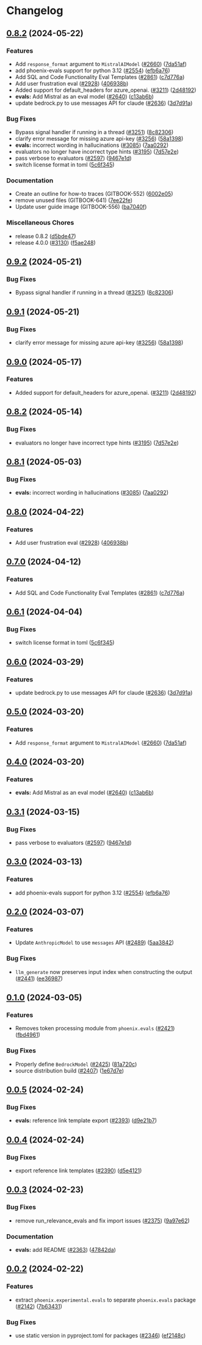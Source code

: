 # Changelog

## [0.8.2](https://github.com/aphexcx/phoenix/compare/arize-phoenix-evals-v0.9.2...arize-phoenix-evals-v0.8.2) (2024-05-22)


### Features

* Add `response_format` argument to `MistralAIModel` ([#2660](https://github.com/aphexcx/phoenix/issues/2660)) ([7da51af](https://github.com/aphexcx/phoenix/commit/7da51afc77984925cd59d7d909142141530684cc))
* add phoenix-evals support for python 3.12 ([#2554](https://github.com/aphexcx/phoenix/issues/2554)) ([efb6a76](https://github.com/aphexcx/phoenix/commit/efb6a764a2aaecfff271b2cd7b7569771989a6a1))
* Add SQL and Code Functionality Eval Templates ([#2861](https://github.com/aphexcx/phoenix/issues/2861)) ([c7d776a](https://github.com/aphexcx/phoenix/commit/c7d776a23e1843cc1bb5c74059496615700a3396))
* Add user frustration eval ([#2928](https://github.com/aphexcx/phoenix/issues/2928)) ([406938b](https://github.com/aphexcx/phoenix/commit/406938b1f19ee6efb7cec630772d9d8940c0953f))
* Added support for default_headers for azure_openai. ([#3211](https://github.com/aphexcx/phoenix/issues/3211)) ([2d48192](https://github.com/aphexcx/phoenix/commit/2d48192d57a1b97e4b08efc30f5c689423667c93))
* **evals:** Add Mistral as an eval model ([#2640](https://github.com/aphexcx/phoenix/issues/2640)) ([c13ab6b](https://github.com/aphexcx/phoenix/commit/c13ab6bf644ec285c37e92cc6a7b114a309cec52))
* update bedrock.py to use messages API for claude ([#2636](https://github.com/aphexcx/phoenix/issues/2636)) ([3d7d91a](https://github.com/aphexcx/phoenix/commit/3d7d91ac6f399ceb40771461cd1fc7bfe60ff04f))


### Bug Fixes

* Bypass signal handler if running in a thread ([#3251](https://github.com/aphexcx/phoenix/issues/3251)) ([8c82306](https://github.com/aphexcx/phoenix/commit/8c8230606d173a55a2f84b2fbdbb48e920cbdb70))
* clarify error message for missing azure api-key ([#3256](https://github.com/aphexcx/phoenix/issues/3256)) ([58a1398](https://github.com/aphexcx/phoenix/commit/58a1398b4f1fcc64af7fdb06463f9a0fc0f53b76))
* **evals:** incorrect wording in hallucinations ([#3085](https://github.com/aphexcx/phoenix/issues/3085)) ([7aa0292](https://github.com/aphexcx/phoenix/commit/7aa029239c2c36b677070e270f7127f6bf6cff5e))
* evaluators no longer have incorrect type hints ([#3195](https://github.com/aphexcx/phoenix/issues/3195)) ([7d57e2e](https://github.com/aphexcx/phoenix/commit/7d57e2e760a98095c57b45b3e39e2d009972faaf))
* pass verbose to evaluators ([#2597](https://github.com/aphexcx/phoenix/issues/2597)) ([9467e1d](https://github.com/aphexcx/phoenix/commit/9467e1deabe58c0079ad8bdb9dfc972ee2ae5c0b))
* switch license format  in toml ([5c6f345](https://github.com/aphexcx/phoenix/commit/5c6f345691dcab3d460823329ce31b9060bab02c))


### Documentation

* Create an outline for how-to traces (GITBOOK-552) ([6002e05](https://github.com/aphexcx/phoenix/commit/6002e05fae00673736e63cffd6600bb3c91446ab))
* remove unused files (GITBOOK-641) ([7ee22fe](https://github.com/aphexcx/phoenix/commit/7ee22fec26a876db39c19343dd3621e824fad208))
* Update user guide image (GITBOOK-556) ([ba7040f](https://github.com/aphexcx/phoenix/commit/ba7040f6b0d73bdc53aabcdb16ea10aa4cd0e5a2))


### Miscellaneous Chores

* release 0.8.2 ([d5bde47](https://github.com/aphexcx/phoenix/commit/d5bde47e3dcd9e7b44754c648570578f1ae48efe))
* release 4.0.0 ([#3130](https://github.com/aphexcx/phoenix/issues/3130)) ([f5ae248](https://github.com/aphexcx/phoenix/commit/f5ae248425a48e8aed265788d3aa0b6cb88b84c5))

## [0.9.2](https://github.com/Arize-ai/phoenix/compare/arize-phoenix-evals-v0.9.1...arize-phoenix-evals-v0.9.2) (2024-05-21)


### Bug Fixes

* Bypass signal handler if running in a thread ([#3251](https://github.com/Arize-ai/phoenix/issues/3251)) ([8c82306](https://github.com/Arize-ai/phoenix/commit/8c8230606d173a55a2f84b2fbdbb48e920cbdb70))

## [0.9.1](https://github.com/Arize-ai/phoenix/compare/arize-phoenix-evals-v0.9.0...arize-phoenix-evals-v0.9.1) (2024-05-21)


### Bug Fixes

* clarify error message for missing azure api-key ([#3256](https://github.com/Arize-ai/phoenix/issues/3256)) ([58a1398](https://github.com/Arize-ai/phoenix/commit/58a1398b4f1fcc64af7fdb06463f9a0fc0f53b76))

## [0.9.0](https://github.com/Arize-ai/phoenix/compare/arize-phoenix-evals-v0.8.2...arize-phoenix-evals-v0.9.0) (2024-05-17)


### Features

* Added support for default_headers for azure_openai. ([#3211](https://github.com/Arize-ai/phoenix/issues/3211)) ([2d48192](https://github.com/Arize-ai/phoenix/commit/2d48192d57a1b97e4b08efc30f5c689423667c93))

## [0.8.2](https://github.com/Arize-ai/phoenix/compare/arize-phoenix-evals-v0.8.1...arize-phoenix-evals-v0.8.2) (2024-05-14)


### Bug Fixes

* evaluators no longer have incorrect type hints ([#3195](https://github.com/Arize-ai/phoenix/issues/3195)) ([7d57e2e](https://github.com/Arize-ai/phoenix/commit/7d57e2e760a98095c57b45b3e39e2d009972faaf))

## [0.8.1](https://github.com/Arize-ai/phoenix/compare/arize-phoenix-evals-v0.8.0...arize-phoenix-evals-v0.8.1) (2024-05-03)


### Bug Fixes

* **evals:** incorrect wording in hallucinations ([#3085](https://github.com/Arize-ai/phoenix/issues/3085)) ([7aa0292](https://github.com/Arize-ai/phoenix/commit/7aa029239c2c36b677070e270f7127f6bf6cff5e))

## [0.8.0](https://github.com/Arize-ai/phoenix/compare/arize-phoenix-evals-v0.7.0...arize-phoenix-evals-v0.8.0) (2024-04-22)


### Features

* Add user frustration eval ([#2928](https://github.com/Arize-ai/phoenix/issues/2928)) ([406938b](https://github.com/Arize-ai/phoenix/commit/406938b1f19ee6efb7cec630772d9d8940c0953f))

## [0.7.0](https://github.com/Arize-ai/phoenix/compare/arize-phoenix-evals-v0.6.1...arize-phoenix-evals-v0.7.0) (2024-04-12)


### Features

* Add SQL and Code Functionality Eval Templates ([#2861](https://github.com/Arize-ai/phoenix/issues/2861)) ([c7d776a](https://github.com/Arize-ai/phoenix/commit/c7d776a23e1843cc1bb5c74059496615700a3396))

## [0.6.1](https://github.com/Arize-ai/phoenix/compare/arize-phoenix-evals-v0.6.0...arize-phoenix-evals-v0.6.1) (2024-04-04)


### Bug Fixes

* switch license format  in toml ([5c6f345](https://github.com/Arize-ai/phoenix/commit/5c6f345691dcab3d460823329ce31b9060bab02c))

## [0.6.0](https://github.com/Arize-ai/phoenix/compare/arize-phoenix-evals-v0.5.0...arize-phoenix-evals-v0.6.0) (2024-03-29)


### Features

* update bedrock.py to use messages API for claude ([#2636](https://github.com/Arize-ai/phoenix/issues/2636)) ([3d7d91a](https://github.com/Arize-ai/phoenix/commit/3d7d91ac6f399ceb40771461cd1fc7bfe60ff04f))

## [0.5.0](https://github.com/Arize-ai/phoenix/compare/arize-phoenix-evals-v0.4.0...arize-phoenix-evals-v0.5.0) (2024-03-20)


### Features

* Add `response_format` argument to `MistralAIModel` ([#2660](https://github.com/Arize-ai/phoenix/issues/2660)) ([7da51af](https://github.com/Arize-ai/phoenix/commit/7da51afc77984925cd59d7d909142141530684cc))

## [0.4.0](https://github.com/Arize-ai/phoenix/compare/arize-phoenix-evals-v0.3.1...arize-phoenix-evals-v0.4.0) (2024-03-20)


### Features

* **evals:** Add Mistral as an eval model ([#2640](https://github.com/Arize-ai/phoenix/issues/2640)) ([c13ab6b](https://github.com/Arize-ai/phoenix/commit/c13ab6bf644ec285c37e92cc6a7b114a309cec52))

## [0.3.1](https://github.com/Arize-ai/phoenix/compare/arize-phoenix-evals-v0.3.0...arize-phoenix-evals-v0.3.1) (2024-03-15)


### Bug Fixes

* pass verbose to evaluators ([#2597](https://github.com/Arize-ai/phoenix/issues/2597)) ([9467e1d](https://github.com/Arize-ai/phoenix/commit/9467e1deabe58c0079ad8bdb9dfc972ee2ae5c0b))

## [0.3.0](https://github.com/Arize-ai/phoenix/compare/arize-phoenix-evals-v0.2.0...arize-phoenix-evals-v0.3.0) (2024-03-13)


### Features

* add phoenix-evals support for python 3.12 ([#2554](https://github.com/Arize-ai/phoenix/issues/2554)) ([efb6a76](https://github.com/Arize-ai/phoenix/commit/efb6a764a2aaecfff271b2cd7b7569771989a6a1))

## [0.2.0](https://github.com/Arize-ai/phoenix/compare/arize-phoenix-evals-v0.1.0...arize-phoenix-evals-v0.2.0) (2024-03-07)


### Features

* Update `AnthropicModel` to use `messages` API ([#2489](https://github.com/Arize-ai/phoenix/issues/2489)) ([5aa3842](https://github.com/Arize-ai/phoenix/commit/5aa3842d3e3d8a1fe21fb62c594032474899fb81))


### Bug Fixes

* `llm_generate` now preserves input index when constructing the output ([#2441](https://github.com/Arize-ai/phoenix/issues/2441)) ([ee36987](https://github.com/Arize-ai/phoenix/commit/ee369874649ac36fadcce3322cf87cf22d04aed4))

## [0.1.0](https://github.com/Arize-ai/phoenix/compare/arize-phoenix-evals-v0.0.5...arize-phoenix-evals-v0.1.0) (2024-03-05)


### Features

* Removes token processing module from `phoenix.evals` ([#2421](https://github.com/Arize-ai/phoenix/issues/2421)) ([fbd4961](https://github.com/Arize-ai/phoenix/commit/fbd496163d6cf46b3299da4ac7962b19da054bd8))


### Bug Fixes

* Properly define `BedrockModel` ([#2425](https://github.com/Arize-ai/phoenix/issues/2425)) ([81a720c](https://github.com/Arize-ai/phoenix/commit/81a720c8264f80fc37fcfe76c1c982014e9f12b3))
* source distribution build ([#2407](https://github.com/Arize-ai/phoenix/issues/2407)) ([1e67d7e](https://github.com/Arize-ai/phoenix/commit/1e67d7e4eb037f85b1e33e59b42014fe3daa876d))

## [0.0.5](https://github.com/Arize-ai/phoenix/compare/arize-phoenix-evals-v0.0.4...arize-phoenix-evals-v0.0.5) (2024-02-24)


### Bug Fixes

* **evals:** reference link template export ([#2393](https://github.com/Arize-ai/phoenix/issues/2393)) ([d9e21b7](https://github.com/Arize-ai/phoenix/commit/d9e21b7cb6f4c9cc9c863623696f3987f96dd174))

## [0.0.4](https://github.com/Arize-ai/phoenix/compare/arize-phoenix-evals-v0.0.3...arize-phoenix-evals-v0.0.4) (2024-02-24)


### Bug Fixes

* export reference link templates ([#2390](https://github.com/Arize-ai/phoenix/issues/2390)) ([d5e4121](https://github.com/Arize-ai/phoenix/commit/d5e41213e897bfb64e121a72b85c614b29e1358c))

## [0.0.3](https://github.com/Arize-ai/phoenix/compare/arize-phoenix-evals-v0.0.2...arize-phoenix-evals-v0.0.3) (2024-02-23)


### Bug Fixes

* remove run_relevance_evals and fix import issues ([#2375](https://github.com/Arize-ai/phoenix/issues/2375)) ([9a97e62](https://github.com/Arize-ai/phoenix/commit/9a97e6251cddf4ca7aa03ba71d4831cb0de4a165))


### Documentation

* **evals:** add README ([#2363](https://github.com/Arize-ai/phoenix/issues/2363)) ([47842da](https://github.com/Arize-ai/phoenix/commit/47842da560f004944852ea1071edf30eb3993ac8))

## [0.0.2](https://github.com/Arize-ai/phoenix/compare/phoenix-evals-v0.0.1...phoenix-evals-v0.0.2) (2024-02-22)

### Features
* extract `phoenix.experimental.evals` to separate `phoenix.evals` package ([#2142](https://github.com/Arize-ai/phoenix/issues/2142)) ([7b63431](https://github.com/Arize-ai/phoenix/commit/7b63431ee329a3916a9898e1437efef0added22f))


### Bug Fixes

* use static version in pyproject.toml for packages ([#2346](https://github.com/Arize-ai/phoenix/issues/2346)) ([ef2148c](https://github.com/Arize-ai/phoenix/commit/ef2148c18bbbece08755fdee58f66c50ab6a7de8))
